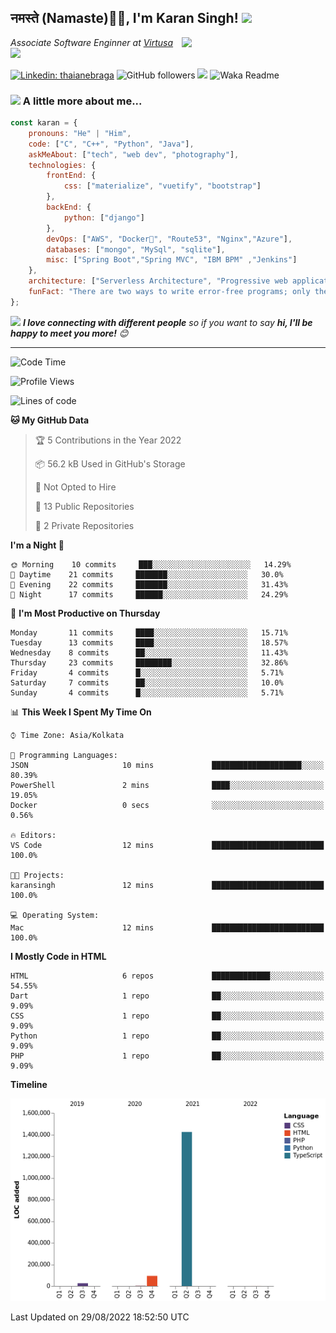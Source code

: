 <h2>नमस्ते (Namaste)🙏🏻, I'm Karan Singh! <img src="https://media.giphy.com/media/12oufCB0MyZ1Go/giphy.gif" width="50"></h2>
<img align='right' src="https://media.giphy.com/media/M9gbBd9nbDrOTu1Mqx/giphy.gif" width="230">
<p><em>Associate Software Enginner at <a href="https://www.srmist.edu.in/">Virtusa</a><img src="https://media.giphy.com/media/WUlplcMpOCEmTGBtBW/giphy.gif" width="30"> 
</em></p>


[![Linkedin: thaianebraga](https://img.shields.io/badge/-karan-blue?style=flat-square&logo=Linkedin&logoColor=white&link=https://www.linkedin.com/in/karan-singh-376204160/)](https://www.linkedin.com/in/karan-singh-376204160/)
![GitHub followers](https://img.shields.io/github/followers/karan06126?label=Follow&style=social)
![](https://visitor-badge.glitch.me/badge?page_id=karan06126.karan06126)
![Waka Readme](https://github.com/karan06126/karan06126/workflows/Waka%20Readme/badge.svg)

### <img src="https://media.giphy.com/media/VgCDAzcKvsR6OM0uWg/giphy.gif" width="50"> A little more about me...  

```javascript
const karan = {
    pronouns: "He" | "Him",
    code: ["C", "C++", "Python", "Java"],
    askMeAbout: ["tech", "web dev", "photography"],
    technologies: {
        frontEnd: {
            css: ["materialize", "vuetify", "bootstrap"]
        },
        backEnd: {
            python: ["django"]
        },
        devOps: ["AWS", "Docker🐳", "Route53", "Nginx","Azure"],
        databases: ["mongo", "MySql", "sqlite"],
        misc: ["Spring Boot","Spring MVC", "IBM BPM" ,"Jenkins"]
    },
    architecture: ["Serverless Architecture", "Progressive web applications", "Single page applications"],
    funFact: "There are two ways to write error-free programs; only the third one works"
};
```

<img src="https://media.giphy.com/media/LnQjpWaON8nhr21vNW/giphy.gif" width="60"> <em><b>I love connecting with different people</b> so if you want to say <b>hi, I'll be happy to meet you more!</b> 😊</em>

---

<!--START_SECTION:waka-->
![Code Time](http://img.shields.io/badge/Code%20Time-153%20hrs%206%20mins-blue)

![Profile Views](http://img.shields.io/badge/Profile%20Views-0-blue)

![Lines of code](https://img.shields.io/badge/From%20Hello%20World%20I%27ve%20Written-2%20Million%20lines%20of%20code-blue)

**🐱 My GitHub Data** 

> 🏆 5 Contributions in the Year 2022
 > 
> 📦 56.2 kB Used in GitHub's Storage 
 > 
> 🚫 Not Opted to Hire
 > 
> 📜 13 Public Repositories 
 > 
> 🔑 2 Private Repositories  
 > 
**I'm a Night 🦉** 

```text
🌞 Morning    10 commits     ███░░░░░░░░░░░░░░░░░░░░░░   14.29% 
🌆 Daytime    21 commits     ███████░░░░░░░░░░░░░░░░░░   30.0% 
🌃 Evening    22 commits     ███████░░░░░░░░░░░░░░░░░░   31.43% 
🌙 Night      17 commits     ██████░░░░░░░░░░░░░░░░░░░   24.29%

```
📅 **I'm Most Productive on Thursday** 

```text
Monday       11 commits     ████░░░░░░░░░░░░░░░░░░░░░   15.71% 
Tuesday      13 commits     ████░░░░░░░░░░░░░░░░░░░░░   18.57% 
Wednesday    8 commits      ██░░░░░░░░░░░░░░░░░░░░░░░   11.43% 
Thursday     23 commits     ████████░░░░░░░░░░░░░░░░░   32.86% 
Friday       4 commits      █░░░░░░░░░░░░░░░░░░░░░░░░   5.71% 
Saturday     7 commits      ██░░░░░░░░░░░░░░░░░░░░░░░   10.0% 
Sunday       4 commits      █░░░░░░░░░░░░░░░░░░░░░░░░   5.71%

```


📊 **This Week I Spent My Time On** 

```text
⌚︎ Time Zone: Asia/Kolkata

💬 Programming Languages: 
JSON                     10 mins             ████████████████████░░░░░   80.39% 
PowerShell               2 mins              ████░░░░░░░░░░░░░░░░░░░░░   19.05% 
Docker                   0 secs              ░░░░░░░░░░░░░░░░░░░░░░░░░   0.56%

🔥 Editors: 
VS Code                  12 mins             █████████████████████████   100.0%

🐱‍💻 Projects: 
karansingh               12 mins             █████████████████████████   100.0%

💻 Operating System: 
Mac                      12 mins             █████████████████████████   100.0%

```

**I Mostly Code in HTML** 

```text
HTML                     6 repos             █████████████░░░░░░░░░░░░   54.55% 
Dart                     1 repo              ██░░░░░░░░░░░░░░░░░░░░░░░   9.09% 
CSS                      1 repo              ██░░░░░░░░░░░░░░░░░░░░░░░   9.09% 
Python                   1 repo              ██░░░░░░░░░░░░░░░░░░░░░░░   9.09% 
PHP                      1 repo              ██░░░░░░░░░░░░░░░░░░░░░░░   9.09%

```


**Timeline**

![Chart not found](https://raw.githubusercontent.com/karan06126/karan06126/master/charts/bar_graph.png) 


 Last Updated on 29/08/2022 18:52:50 UTC
<!--END_SECTION:waka-->
